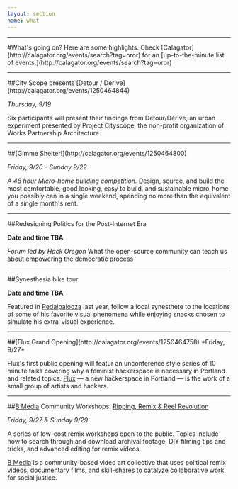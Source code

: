 ```yaml
---
layout: section
name: what
---
```

<hr>
#What's going on?
Here are some highlights. Check [Calagator](http://calagator.org/events/search?tag=oror) for an [up-to-the-minute list of events.](http://calagator.org/events/search?tag=oror)
<hr>
##City Scope presents [Detour / Derive](http://calagator.org/events/1250464844)

*Thursday, 9/19*

Six participants will present their findings from Detour/Dérive, an urban experiment presented by Project Cityscope, the non-profit organization of Works Partnership Architecture.
<hr>
##[Gimme Shelter!](http://calagator.org/events/1250464800)

*Friday, 9/20 - Sunday 9/22*

*A 48 hour Micro-home building competition.* Design, source, and build the most comfortable, good looking, easy to build, and sustainable micro-home you possibly can in a single weekend, spending no more than the equivalent of a single month's rent.
<hr>
##Redesigning Politics for the Post-Internet Era

**Date and time TBA**

*Forum led by Hack Oregon*
What the open-source community can teach us about empowering the democratic process

<hr>
##Synesthesia bike tour

**Date and time TBA**

Featured in [Pedalpalooza](http://www.shift2bikes.org/cal/viewpp2013.php) last year, follow a local synesthete to the locations of some of his favorite visual phenomena while enjoying snacks chosen to simulate his extra-visual experience. 
<hr>
##[Flux Grand Opening](http://calagator.org/events/1250464758)
*Friday, 9/27*

Flux's first public opening will featur an unconference style series of 10 minute talks covering why a feminist hackerspace is necessary in Portland and related topics.
[Flux](http://www.fluxlab.io/) — a new hackerspace in Portland — is the work of a small group of artists and hackers. 
<hr>

##[B Media](http://www.bmediacollective.org/reelrevolution) Community Workshops: [Ripping, Remix & Reel Revolution](http://calagator.org/events/1250464796)

*Friday, 9/27 & Sunday 9/29*

A series of low-cost remix workshops open to the public. Topics include how to search through and download archival footage, DIY filming tips and tricks, and advanced editing for remix videos.

[B Media](http://www.bmediacollective.org/reelrevolution) is a community-based video art collective that uses political remix videos, documentary films, and skill-shares to catalyze collaborative work for social justice.



